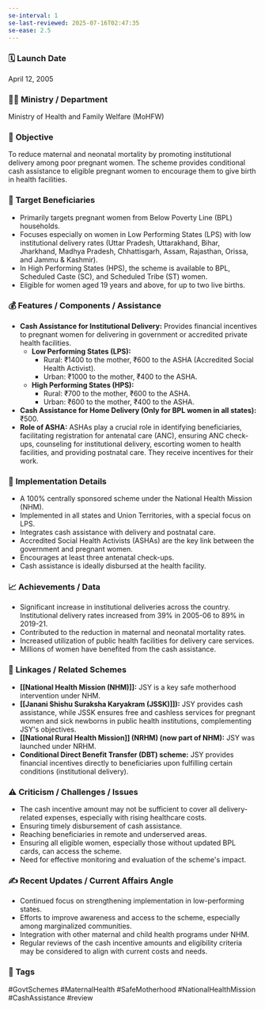 ```yaml
---
se-interval: 1
se-last-reviewed: 2025-07-16T02:47:35
se-ease: 2.5
---
```


### 🗓️ **Launch Date**
April 12, 2005

### 🧑‍🏫 **Ministry / Department**
Ministry of Health and Family Welfare (MoHFW)

### 🎯 **Objective**
To reduce maternal and neonatal mortality by promoting institutional delivery among poor pregnant women. The scheme provides conditional cash assistance to eligible pregnant women to encourage them to give birth in health facilities.

### 👥 **Target Beneficiaries**
- Primarily targets pregnant women from Below Poverty Line (BPL) households.
- Focuses especially on women in Low Performing States (LPS) with low institutional delivery rates (Uttar Pradesh, Uttarakhand, Bihar, Jharkhand, Madhya Pradesh, Chhattisgarh, Assam, Rajasthan, Orissa, and Jammu & Kashmir).
- In High Performing States (HPS), the scheme is available to BPL, Scheduled Caste (SC), and Scheduled Tribe (ST) women.
- Eligible for women aged 19 years and above, for up to two live births.

### 💰 **Features / Components / Assistance**
- **Cash Assistance for Institutional Delivery:** Provides financial incentives to pregnant women for delivering in government or accredited private health facilities.
    - **Low Performing States (LPS):**
        - Rural: ₹1400 to the mother, ₹600 to the ASHA (Accredited Social Health Activist).
        - Urban: ₹1000 to the mother, ₹400 to the ASHA.
    - **High Performing States (HPS):**
        - Rural: ₹700 to the mother, ₹600 to the ASHA.
        - Urban: ₹600 to the mother, ₹400 to the ASHA.
- **Cash Assistance for Home Delivery (Only for BPL women in all states):** ₹500.
- **Role of ASHA:** ASHAs play a crucial role in identifying beneficiaries, facilitating registration for antenatal care (ANC), ensuring ANC check-ups, counseling for institutional delivery, escorting women to health facilities, and providing postnatal care. They receive incentives for their work.

### 📍 **Implementation Details**
- A 100% centrally sponsored scheme under the National Health Mission (NHM).
- Implemented in all states and Union Territories, with a special focus on LPS.
- Integrates cash assistance with delivery and postnatal care.
- Accredited Social Health Activists (ASHAs) are the key link between the government and pregnant women.
- Encourages at least three antenatal check-ups.
- Cash assistance is ideally disbursed at the health facility.

### 📈 **Achievements / Data**
- Significant increase in institutional deliveries across the country. Institutional delivery rates increased from 39% in 2005-06 to 89% in 2019-21.
- Contributed to the reduction in maternal and neonatal mortality rates.
- Increased utilization of public health facilities for delivery care services.
- Millions of women have benefited from the cash assistance.

### 🧩 **Linkages / Related Schemes**
- **[[National Health Mission (NHM)]]:** JSY is a key safe motherhood intervention under NHM.
- **[[Janani Shishu Suraksha Karyakram (JSSK)]]):** JSY provides cash assistance, while JSSK ensures free and cashless services for pregnant women and sick newborns in public health institutions, complementing JSY's objectives.
- **[[National Rural Health Mission]] (NRHM) (now part of NHM):** JSY was launched under NRHM.
- **Conditional Direct Benefit Transfer (DBT) scheme:** JSY provides financial incentives directly to beneficiaries upon fulfilling certain conditions (institutional delivery).

### ⚠️ **Criticism / Challenges / Issues**
- The cash incentive amount may not be sufficient to cover all delivery-related expenses, especially with rising healthcare costs.
- Ensuring timely disbursement of cash assistance.
- Reaching beneficiaries in remote and underserved areas.
- Ensuring all eligible women, especially those without updated BPL cards, can access the scheme.
- Need for effective monitoring and evaluation of the scheme's impact.

### ✍️ **Recent Updates / Current Affairs Angle**
- Continued focus on strengthening implementation in low-performing states.
- Efforts to improve awareness and access to the scheme, especially among marginalized communities.
- Integration with other maternal and child health programs under NHM.
- Regular reviews of the cash incentive amounts and eligibility criteria may be considered to align with current costs and needs.

### 🔗 **Tags**
#GovtSchemes #MaternalHealth #SafeMotherhood #NationalHealthMission #CashAssistance
#review